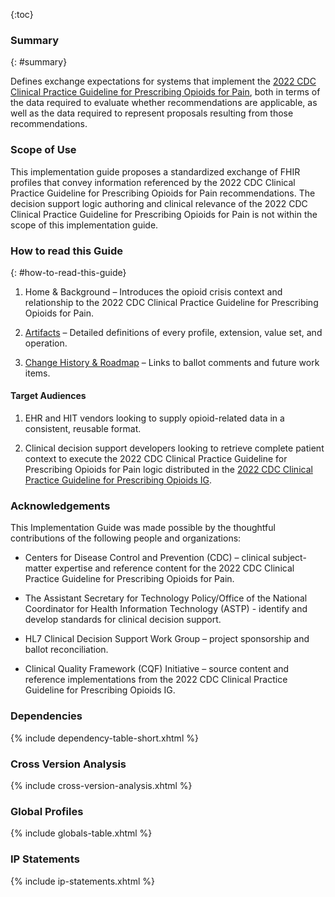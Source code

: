 

{:toc}

<!--
Where possible, new and updated content will be highlighted with green text and background.
{:.new-content}
-->

### Summary
{: #summary}

Defines exchange expectations for systems that implement the [2022 CDC Clinical Practice Guideline for Prescribing Opioids for Pain](https://www.cdc.gov/mmwr/volumes/71/rr/rr7103a1.htm), both in terms of the data required to evaluate whether recommendations are applicable, as well as the data required to represent proposals resulting from those recommendations.

### Scope of Use

This implementation guide proposes a standardized exchange of FHIR profiles that convey information referenced by the 2022 CDC Clinical Practice Guideline for Prescribing Opioids for Pain recommendations. The decision support logic authoring and clinical relevance of the 2022 CDC Clinical Practice Guideline for Prescribing Opioids for Pain is not within the scope of this implementation guide. 

### How to read this Guide
{: #how-to-read-this-guide}

1. Home & Background – Introduces the opioid crisis context and relationship to the 2022 CDC Clinical Practice Guideline for Prescribing Opioids for Pain.

2. [Artifacts](profiles.html) – Detailed definitions of every profile, extension, value set, and operation.

3. [Change History & Roadmap](changes.html) – Links to ballot comments and future work items.

#### Target Audiences

1. EHR and HIT vendors looking to supply opioid-related data in a consistent, reusable format. 

2. Clinical decision support developers looking to retrieve complete patient context to execute the 2022 CDC Clinical Practice Guideline for Prescribing Opioids for Pain logic distributed in the [2022 CDC Clinical Practice Guideline for Prescribing Opioids IG](https://build.fhir.org/ig/cqframework/opioid-cds-r4/index.html).

### Acknowledgements

This Implementation Guide was made possible by the thoughtful contributions of the following people and organizations:

-	Centers for Disease Control and Prevention (CDC) – clinical subject-matter expertise and reference content for the 2022 CDC Clinical Practice Guideline for Prescribing Opioids for Pain.

- The Assistant Secretary for Technology Policy/Office of the National Coordinator for Health Information Technology (ASTP) - identify and develop standards for clinical decision support.

-	HL7 Clinical Decision Support Work Group – project sponsorship and ballot reconciliation.

-	Clinical Quality Framework (CQF) Initiative – source content and reference implementations from the 2022 CDC Clinical Practice Guideline for Prescribing Opioids IG.

### Dependencies

{% include dependency-table-short.xhtml %}

### Cross Version Analysis

{% include cross-version-analysis.xhtml %}

### Global Profiles

{% include globals-table.xhtml %}

### IP Statements

{% include ip-statements.xhtml %}
